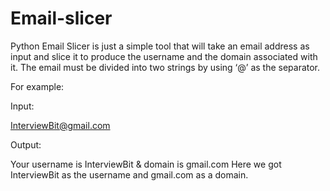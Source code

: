 # Email-slicer
Python 
Email Slicer is just a simple tool that will take an email address as input and slice it to produce the username and the domain associated with it. The email must be divided into two strings by using ‘@’ as the separator.

For example: 

Input:

InterviewBit@gmail.com

Output:

Your username is InterviewBit & domain is gmail.com
Here we got InterviewBit as the username and gmail.com as a domain.
